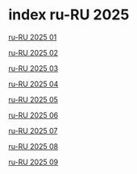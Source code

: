 # index ru-RU 2025

<a href="./01">ru-RU 2025 01</a>

<a href="./02">ru-RU 2025 02</a>

<a href="./03">ru-RU 2025 03</a>

<a href="./04">ru-RU 2025 04</a>

<a href="./05">ru-RU 2025 05</a>

<a href="./06">ru-RU 2025 06</a>

<a href="./07">ru-RU 2025 07</a>

<a href="./08">ru-RU 2025 08</a>

<a href="./09">ru-RU 2025 09</a>
